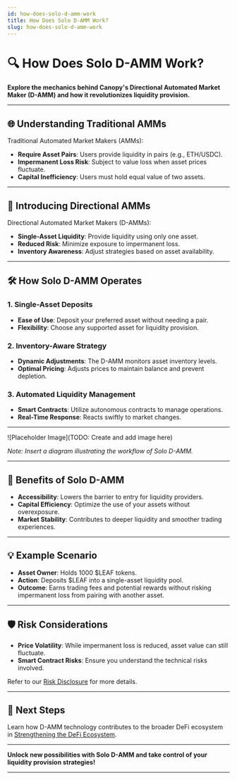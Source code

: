 ```yaml
---
id: how-does-solo-d-amm-work
title: How Does Solo D-AMM Work?
slug: how-does-solo-d-amm-work
---
```


# 🔍 How Does Solo D-AMM Work?

**Explore the mechanics behind Canopy's Directional Automated Market Maker (D-AMM) and how it revolutionizes liquidity provision.**

---

## 🌐 **Understanding Traditional AMMs**

Traditional Automated Market Makers (AMMs):

- **Require Asset Pairs**: Users provide liquidity in pairs (e.g., ETH/USDC).
- **Impermanent Loss Risk**: Subject to value loss when asset prices fluctuate.
- **Capital Inefficiency**: Users must hold equal value of two assets.

---

## 🔄 **Introducing Directional AMMs**

Directional Automated Market Makers (D-AMMs):

- **Single-Asset Liquidity**: Provide liquidity using only one asset.
- **Reduced Risk**: Minimize exposure to impermanent loss.
- **Inventory Awareness**: Adjust strategies based on asset availability.

---

## 🛠️ **How Solo D-AMM Operates**

### **1. Single-Asset Deposits**

- **Ease of Use**: Deposit your preferred asset without needing a pair.
- **Flexibility**: Choose any supported asset for liquidity provision.

### **2. Inventory-Aware Strategy**

- **Dynamic Adjustments**: The D-AMM monitors asset inventory levels.
- **Optimal Pricing**: Adjusts prices to maintain balance and prevent depletion.

### **3. Automated Liquidity Management**

- **Smart Contracts**: Utilize autonomous contracts to manage operations.
- **Real-Time Response**: Reacts swiftly to market changes.

---

![Placeholder Image](TODO: Create and add image here)

*Note: Insert a diagram illustrating the workflow of Solo D-AMM.*

---

## 🎯 **Benefits of Solo D-AMM**

- **Accessibility**: Lowers the barrier to entry for liquidity providers.
- **Capital Efficiency**: Optimize the use of your assets without overexposure.
- **Market Stability**: Contributes to deeper liquidity and smoother trading experiences.

---

## 💡 **Example Scenario**

- **Asset Owner**: Holds 1000 $LEAF tokens.
- **Action**: Deposits $LEAF into a single-asset liquidity pool.
- **Outcome**: Earns trading fees and potential rewards without risking impermanent loss from pairing with another asset.

---

## 🛡️ **Risk Considerations**

- **Price Volatility**: While impermanent loss is reduced, asset value can still fluctuate.
- **Smart Contract Risks**: Ensure you understand the technical risks involved.

Refer to our [Risk Disclosure](../risk-disclosure/volatility-risks) for more details.

---

## 📖 **Next Steps**

Learn how D-AMM technology contributes to the broader DeFi ecosystem in [Strengthening the DeFi Ecosystem](strengthening-the-defi-ecosystem).

---

**Unlock new possibilities with Solo D-AMM and take control of your liquidity provision strategies!**

---
